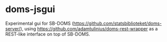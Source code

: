 # doms-jsgui

Experimental gui for SB-DOMS (https://github.com/statsbiblioteket/doms-server/),
using https://github.com/adamtulinius/doms-rest-wrapper as a REST-like interface
on top of SB-DOMS.